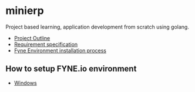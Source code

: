 # minierp
Project based learning, application development from scratch using golang.


* [Project Outline](./project_outline.md)
* [Requirement specification](./assignment/02_Database_structure/Rezaul.md)
* [Fyne Environment installation process](./prepare_fyne_environment.md)

## How to setup FYNE.io environment
* [Windows](./assignment/Rezaul.md)
